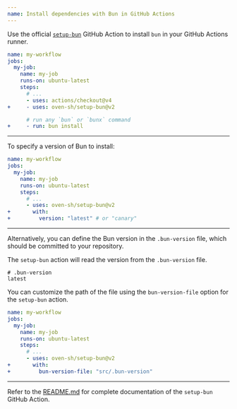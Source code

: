 ```yaml
---
name: Install dependencies with Bun in GitHub Actions
---
```


Use the official [`setup-bun`](https://github.com/oven-sh/setup-bun) GitHub Action to install `bun` in your GitHub Actions runner.

```yaml-diff#workflow.yml
name: my-workflow
jobs:
  my-job:
    name: my-job
    runs-on: ubuntu-latest
    steps:
      # ...
      - uses: actions/checkout@v4
+     - uses: oven-sh/setup-bun@v2

      # run any `bun` or `bunx` command
+     - run: bun install
```

---

To specify a version of Bun to install:

```yaml-diff#workflow.yml
name: my-workflow
jobs:
  my-job:
    name: my-job
    runs-on: ubuntu-latest
    steps:
      # ...
      - uses: oven-sh/setup-bun@v2
+       with:
+         version: "latest" # or "canary"
```

---

Alternatively, you can define the Bun version in the `.bun-version` file, which should be committed to your repository.

The `setup-bun` action will read the version from the `.bun-version` file.

```
# .bun-version
latest
```

You can customize the path of the file using the `bun-version-file` option for the `setup-bun` action.

```yaml-diff#workflow.yml
name: my-workflow
jobs:
  my-job:
    name: my-job
    runs-on: ubuntu-latest
    steps:
      # ...
      - uses: oven-sh/setup-bun@v2
+       with:
+         bun-version-file: "src/.bun-version"
```

---

Refer to the [README.md](https://github.com/oven-sh/setup-bun) for complete documentation of the `setup-bun` GitHub Action.
